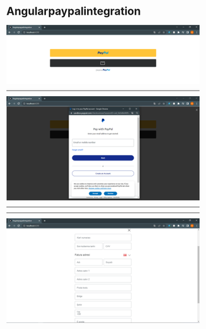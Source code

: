 # Angularpaypalintegration

<img src="./src/assets/Screenshot_1.png" alt="1"/>

<hr/>
<img src="./src/assets/Screenshot_2.png" alt="2"/>

<hr/>

<hr/>
<img src="./src/assets/Screenshot_4.png" alt="4"/>

